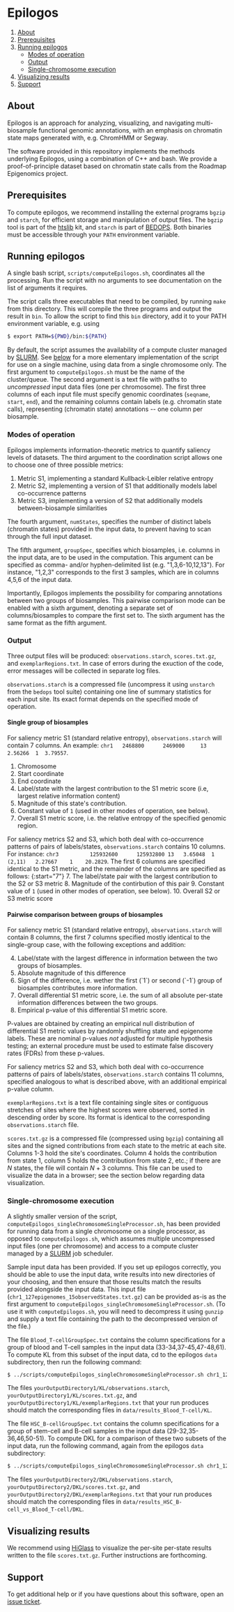 # Epilogos

1. [About](#about)
2. [Prerequisites](#prerequisites)
3. [Running epilogos](#running-epilogos)
    * [Modes of operation](#modes-operation)
    * [Output](#output)
    * [Single-chromosome execution](#single-chromosome-execution)
4. [Visualizing results](#visualizing-results)
5. [Support](#support)

## About

Epilogos is an approach for analyzing, visualizing, and navigating multi-biosample functional genomic annotations, 
with an emphasis on chromatin state maps generated with, e.g. ChromHMM or Segway.

The software provided in this repository implements the methods underlying Epilogos, using a combination of C++ and bash.
We provide a proof-of-principle dataset based on chromatin state calls from the Roadmap Epigenomics project.

## Prerequisites

To compute epilogos, we recommend installing the external programs `bgzip` and `starch`, for efficient storage and manipulation of output files.
The `bgzip` tool is part of the [htslib](https://github.com/samtools/htslib) kit, 
and `starch` is part of [BEDOPS](https://github.com/bedops/bedops).
Both binaries must be accessible through your `PATH` environment variable.

## Running epilogos

A single bash script, `scripts/computeEpilogos.sh`, coordinates all the processing.
Run the script with no arguments to see documentation on the list of arguments it requires.

The script calls three executables that need to be compiled, by running `make` from this directory.
This will compile the three programs and output the result in `bin`.
To allow the script to find this `bin` directory, add it to your PATH environment variable, e.g. using
```bash
$ export PATH=${PWD}/bin:${PATH}
```

By default, the script assumes the availability of a compute cluster managed by [SLURM](https://slurm.schedmd.com/).
See [below](#single-chromosome-execution) for a more elementary implementation of the script for use on a single machine, using data from a single chromosome only.
The first argument to `computeEpilogos.sh` must be the name of the cluster/queue.
The second argument is a text file with paths to *uncompressed* input data files (one per chromosome).
The first three columns of each input file must specify genomic coordinates (`seqname`, `start`, `end`),
and the remaining columns contain labels (e.g. chromatin state calls), representing (chromatin state) annotations -- one column per biosample.

### Modes of operation

Epilogos implements information-theoretic metrics to quantify saliency levels of datasets.
The third argument to the coordination script allows one to choose one of three possible metrics:
1. Metric S1, implementing a standard Kullback-Leibler relative entropy 
2. Metric S2, implementing a version of S1 that additionally models label co-occurrence patterns
3. Metric S3, implementing a version of S2 that additionally models between-biosample similarities

The fourth argument, `numStates`, specifies the number of distinct labels (chromatin states) provided in the input data,
to prevent having to scan through the full input dataset.

The fifth argument, `groupSpec`, specifies which biosamples, i.e. columns in the input data, are to be used in the computation.
This argument can be specified as comma- and/or hyphen-delimited list (e.g. "1,3,6-10,12,13").
For instance, "1,2,3" corresponds to the first 3 samples, which are in columns 4,5,6 of the input data.

Importantly, Epilogos implements the possibility for comparing annotations between two groups of biosamples.
This pairwise comparison mode can be enabled with a sixth argument, denoting a separate set of columns/biosamples to compare the first set to.
The sixth argument has the same format as the fifth argument.

### Output

Three output files will be produced: `observations.starch`, `scores.txt.gz`, and `exemplarRegions.txt`.
In case of errors during the exuction of the code, error messages will be collected in separate log files.

`observations.starch` is a compressed file (uncompress it using `unstarch` from the `bedops` tool suite) containing one line of summary statistics for each input site.
Its exact format depends on the specified mode of operation.

#### Single group of biosamples

For saliency metric S1 (standard relative entropy), `observations.starch` will contain 7 columns.
An example: `chr1	2468800	     2469000	 13	    2.56266  1	3.79557`.
1. Chromosome
2. Start coordinate
3. End coordinate
4. Label/state with the largest contribution to the S1 metric score (i.e, largest relative information content)
5. Magnitude of this state's contribution.
6. Constant value of `1` (used in other modes of operation, see below).
7. Overall S1 metric score, i.e. the relative entropy of the specified genomic region.

For saliency metrics S2 and S3, which both deal with co-occurrence patterns of pairs of labels/states, `observations.starch` contains 10 columns.
For instance: `chr3		     125932600	    125932800 13   3.65048  1	    (2,11)	 2.27667	1    20.2829`.
The first 6 columns are specified identical to the S1 metric, and the remainder of the columns are specified as follows:
{:start="7"}
7. The label/state pair with the largest contribution to the S2 or S3 metric
8. Magnitude of the contirbution of this pair
9. Constant value of `1` (used in other modes of operation, see below).
10. Overall S2 or S3 metric score

#### Pairwise comparison between groups of biosamples

For saliency metric S1 (standard relative entropy), `observations.starch` will contain 8 columns, 
the first 7 columns specified mostly identical to the single-group case, with the following exceptions and addition:
<ol start="4">
<li>Label/state with the largest difference in information between the two groups of biosamples.</li>
<li>Absolute magnitude of this difference</li>
<li>Sign of the difference, i.e. wether the first (`1`) or second (`-1`) group of biosamples contributes more information.</li>
<li>Overall differential S1 metric score, i.e. the sum of all absolute per-state information differences between the two groups.</li>
<li>Empirical p-value of this differential S1 metric score.</li>
</ol>

P-values are obtained by creating an empirical null distribution of differential S1 metric values by randomly shuffling state and epigenome labels.
These are nominal p-values *not* adjusted for multiple hypothesis testing; an external procedure must be used to estimate false discovery rates (FDRs) from these p-values.

For saliency metrics S2 and S3, which both deal with co-occurrence patterns of pairs of labels/states, `observations.starch` contains 11 columns, 
specified analogous to what is described above, with an additional empirical p-value column.

<!--
For instance: `chr3		     125932600	    125932800 13   3.65048  1	    (2,11)	 2.27667	-1    20.2829	 6.58696e-08`.

the appearance of -1 in column 9 means that for state pair (2,11), the contribution from *B* increased DKL\*\* while *A* decreased it, with a next contribution of 2.27667 (column 8) from state pair (2,11).
In this case, it was estimated that p < 6.58697e-08 for observing a DKL\*\* score of 20.2829 or higher due to random chance alone.
	-->

`exemplarRegions.txt` is a text file containing single sites or contiguous stretches of sites where the highest scores were observed, sorted in descending order by score.
Its format is identical to the corresponding `observations.starch` file.

`scores.txt.gz` is a compressed file (compressed using `bgzip`) containing all sites and the signed contributions from each state to the metric at each site.
Columns 1-3 hold the site's coordinates.
Column 4 holds the contribution from state 1, column 5 holds the contribution from state 2, etc.; if there are *N* states, the file will contain *N* + 3 columns.
This file can be used to visualize the data in a browser; see the section below regarding data visualization.

### Single-chromosome execution

A slightly smaller version of the script, `computeEpilogos_singleChromosomeSingleProcessor.sh`, has been provided for running data from a single chromosome on a single processor, as opposed to `computeEpilogos.sh`, which assumes multiple uncompressed input files (one per chromosome) and access to a compute cluster managed by a [SLURM](https://slurm.schedmd.com/) job scheduler.

Sample input data has been provided.
If you set up epilogos correctly, you should be able to use the input data, write results into new directories of your choosing, and then ensure that those results match the results provided alongside the input data.
This input file (`chr1_127epigenomes_15observedStates.txt.gz`) can be provided as-is as the first argument to `computeEpilogos_singleChromosomeSingleProcessor.sh`.
(To use it with `computeEpilogos.sh`, you will need to decompress it using `gunzip` and supply a text file containing the path to the decompressed version of the file.)

The file `Blood_T-cellGroupSpec.txt` contains the column specifications for a group of blood and T-cell samples in the input data (33-34,37-45,47-48,61).
To compute KL from this subset of the input data, cd to the epilogos `data` subdirectory, then run the following command:

```bash
$ ../scripts/computeEpilogos_singleChromosomeSingleProcessor.sh chr1_127epigenomes_15observedStates.txt.gz 0 15 yourOutputDirectory1/KL "33-34,37-45,47-48,61"
```

The files `yourOutputDirectory1/KL/observations.starch`, `yourOutputDirectory1/KL/scores.txt.gz`, and `yourOutputDirectory1/KL/exemplarRegions.txt` that your run produces should match the corresponding files in `data/results_Blood_T-cell/KL`.

The file `HSC_B-cellGroupSpec.txt` contains the column specifications for a group of stem-cell and B-cell samples in the input data (29-32,35-36,46,50-51).
To compute DKL for a comparison of these two subsets of the input data, run the following command, again from the epilogos `data` subdirectory:

```bash
$ ../scripts/computeEpilogos_singleChromosomeSingleProcessor.sh chr1_127epigenomes_15observedStates.txt 0 15 yourOutputDirectory2/DKL "29-32,35-36,46,50-51" "33-34,37-45,47-48,61"
```

The files `yourOutputDirectory2/DKL/observations.starch`, `yourOutputDirectory2/DKL/scores.txt.gz`, and `yourOutputDirectory2/DKL/exemplarRegions.txt` that your run produces should match the corresponding files in `data/results_HSC_B-cell_vs_Blood_T-cell/DKL`.

## Visualizing results

We recommend using [HiGlass](https://higlass.io) to visualize the per-site per-state results written to the file `scores.txt.gz`.
Further instructions are forthcoming.

## Support

To get additional help or if you have questions about this software, open an [issue ticket](https://github.com/Altius/epilogos/issues).
